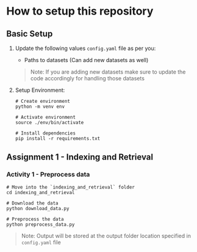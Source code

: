 # How to setup this repository

## Basic Setup

1. Update the following values `config.yaml` file as per you:
    - Paths to datasets (Can add new datasets as well)
    > Note: If you are adding new datasets make sure to update the code accordingly for handling those datasets

2. Setup Environment:

    ```shell
    # Create environment
    python -m venv env

    # Activate environment
    source ./env/bin/activate

    # Install dependencies
    pip install -r requirements.txt
    ```

## Assignment 1 - Indexing and Retrieval

### Activity 1 - Preprocess data

```shell
# Move into the `indexing_and_retrieval` folder
cd indexing_and_retrieval

# Download the data
python download_data.py

# Preprocess the data
python preprocess_data.py
```
> Note: Output will be stored at the output folder location specified in `config.yaml` file